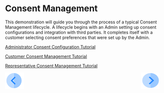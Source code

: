 # Consent Management

This demonstration will guide you through the process of a typical Consent Management lifecycle. A lifecycle begins with an Admin setting up consent configurations and integration with third parties.  It completes itself with a customer selecting consent preferences that were set up by the Admin.

[Administrator Consent Configuration Tutorial](03_01_Admin_Consent_Tutorial.md)

[Customer Consent Management Tutorial](05_01_Customer_Consent_Tutorial.md)

[Representative Consent Management Tutorial](07_01_Representative_Consent_Tutorial.md)



[![Previous](../images/Previous.png)](../README.md#data-subject-requests)[<img align="right" width="60" height="54" src="../images/Next.png">](02_Admin_Consent_Introduction.md)
